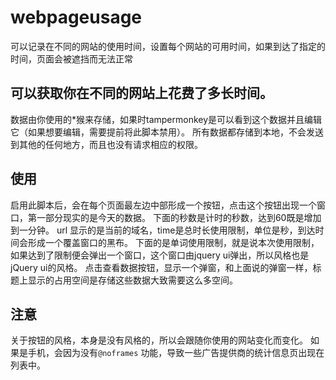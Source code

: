 # webpageusage
可以记录在不同的网站的使用时间，设置每个网站的可用时间，如果到达了指定的时间，页面会被遮挡而无法正常

## 可以获取你在不同的网站上花费了多长时间。

数据由你使用的*猴来存储，如果时tampermonkey是可以看到这个数据并且编辑它（如果想要编辑，需要提前将此脚本禁用）。
所有数据都存储到本地，不会发送到其他的任何地方，而且也没有请求相应的权限。

## 使用

启用此脚本后，会在每个页面最左边中部形成一个按钮，点击这个按钮出现一个窗口，第一部分现实的是今天的数据。
下面的秒数是计时的秒数，达到60既是增加到一分钟。
url 显示的是当前的域名，time是总时长使用限制，单位是秒，到达时间会形成一个覆盖窗口的黑布。
下面的是单词使用限制，就是说本次使用限制，如果达到了限制便会弹出一个窗口，这个窗口由jquery ui弹出，所以风格也是jQuery ui的风格。
点击查看数据按钮，显示一个弹窗，和上面说的弹窗一样，标题上显示的占用空间是存储这些数据大致需要这么多空间。

## 注意

关于按钮的风格，本身是没有风格的，所以会跟随你使用的网站变化而变化。
如果是手机，会因为没有`@noframes` 功能，导致一些广告提供商的统计信息页出现在列表中。
